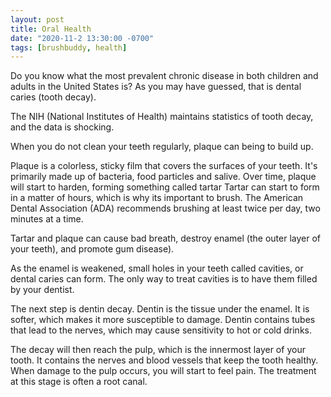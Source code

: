 ```yaml
---
layout: post
title: Oral Health
date: "2020-11-2 13:30:00 -0700"
tags: [brushbuddy, health]
---
```


Do you know what the most prevalent chronic disease in both children and adults in the United States is?
As you may have guessed, that is dental caries (tooth decay).

The NIH (National Institutes of Health) maintains statistics of tooth decay, and the data is shocking.

When you do not clean your teeth regularly, plaque can being to build up.

Plaque is a colorless, sticky film that covers the surfaces of your teeth. It's primarily made up of bacteria, food particles and salive.
Over time, plaque will start to harden, forming something called tartar
Tartar can start to form in a matter of hours, which is why its important to brush. The American Dental Association (ADA) recommends brushing at least twice per day, two minutes at a time.

Tartar and plaque can cause bad breath, destroy enamel (the outer layer of your teeth), and promote gum disease).

As the enamel is weakened, small holes in your teeth called cavities, or dental caries can form. The only way to treat cavities is to have them filled by your dentist.

The next step is dentin decay. Dentin is the tissue under the enamel. It is softer, which makes it more susceptible to damage. 
Dentin contains tubes that lead to the nerves, which may cause sensitivity to hot or cold drinks.

The decay will then reach the pulp, which is the innermost layer of your tooth. It contains the nerves and blood vessels that keep the tooth healthy.
When damage to the pulp occurs, you will start to feel pain. The treatment at this stage is often a root canal.




